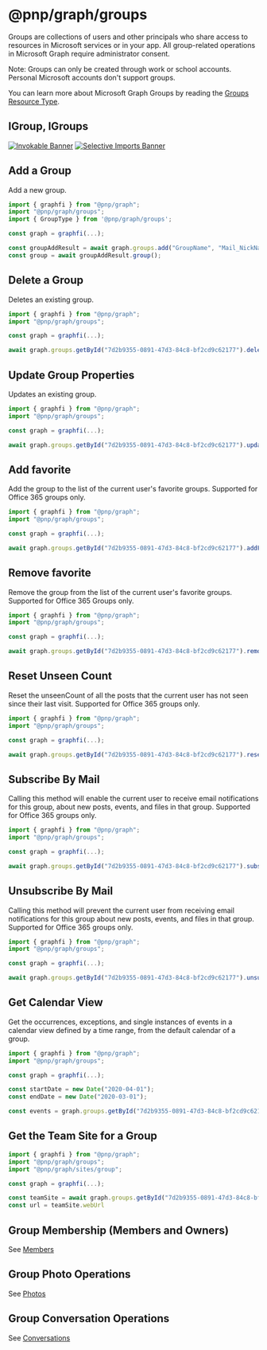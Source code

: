 # @pnp/graph/groups

Groups are collections of users and other principals who share access to resources in Microsoft services or in your app. All group-related operations in Microsoft Graph require administrator consent.

Note: Groups can only be created through work or school accounts. Personal Microsoft accounts don't support groups.

You can learn more about Microsoft Graph Groups by reading the [Groups Resource Type](https://docs.microsoft.com/en-us/graph/api/resources/groups-overview).

## IGroup, IGroups

[![Invokable Banner](https://img.shields.io/badge/Invokable-informational.svg)](../concepts/invokable.md) [![Selective Imports Banner](https://img.shields.io/badge/Selective%20Imports-informational.svg)](../concepts/selective-imports.md)  

## Add a Group

Add a new group.

```TypeScript
import { graphfi } from "@pnp/graph";
import "@pnp/graph/groups";
import { GroupType } from '@pnp/graph/groups';

const graph = graphfi(...);

const groupAddResult = await graph.groups.add("GroupName", "Mail_NickName", GroupType.Office365);
const group = await groupAddResult.group();
```

## Delete a Group

Deletes an existing group.

```TypeScript
import { graphfi } from "@pnp/graph";
import "@pnp/graph/groups";

const graph = graphfi(...);

await graph.groups.getById("7d2b9355-0891-47d3-84c8-bf2cd9c62177").delete();
```

## Update Group Properties

Updates an existing group.

```TypeScript
import { graphfi } from "@pnp/graph";
import "@pnp/graph/groups";

const graph = graphfi(...);

await graph.groups.getById("7d2b9355-0891-47d3-84c8-bf2cd9c62177").update({ displayName: newName, propertyName: updatedValue});
```

## Add favorite

Add the group to the list of the current user's favorite groups. Supported for Office 365 groups only.

```TypeScript
import { graphfi } from "@pnp/graph";
import "@pnp/graph/groups";

const graph = graphfi(...);

await graph.groups.getById("7d2b9355-0891-47d3-84c8-bf2cd9c62177").addFavorite();
```

## Remove favorite

Remove the group from the list of the current user's favorite groups. Supported for Office 365 Groups only.

```TypeScript
import { graphfi } from "@pnp/graph";
import "@pnp/graph/groups";

const graph = graphfi(...);

await graph.groups.getById("7d2b9355-0891-47d3-84c8-bf2cd9c62177").removeFavorite();
```

## Reset Unseen Count

Reset the unseenCount of all the posts that the current user has not seen since their last visit. Supported for Office 365 groups only.

```TypeScript
import { graphfi } from "@pnp/graph";
import "@pnp/graph/groups";

const graph = graphfi(...);

await graph.groups.getById("7d2b9355-0891-47d3-84c8-bf2cd9c62177").resetUnseenCount();
```

## Subscribe By Mail

Calling this method will enable the current user to receive email notifications for this group, about new posts, events, and files in that group. Supported for Office 365 groups only.

```TypeScript
import { graphfi } from "@pnp/graph";
import "@pnp/graph/groups";

const graph = graphfi(...);

await graph.groups.getById("7d2b9355-0891-47d3-84c8-bf2cd9c62177").subscribeByMail();
```

## Unsubscribe By Mail

Calling this method will prevent the current user from receiving email notifications for this group about new posts, events, and files in that group. Supported for Office 365 groups only.

```TypeScript
import { graphfi } from "@pnp/graph";
import "@pnp/graph/groups";

const graph = graphfi(...);

await graph.groups.getById("7d2b9355-0891-47d3-84c8-bf2cd9c62177").unsubscribeByMail();
```

## Get Calendar View

Get the occurrences, exceptions, and single instances of events in a calendar view defined by a time range, from the default calendar of a group.

```TypeScript
import { graphfi } from "@pnp/graph";
import "@pnp/graph/groups";

const graph = graphfi(...);

const startDate = new Date("2020-04-01");
const endDate = new Date("2020-03-01");

const events = graph.groups.getById("7d2b9355-0891-47d3-84c8-bf2cd9c62177").getCalendarView(startDate, endDate);
```

## Get the Team Site for a Group

```TypeScript
import { graphfi } from "@pnp/graph";
import "@pnp/graph/groups";
import "@pnp/graph/sites/group";

const graph = graphfi(...);

const teamSite = await graph.groups.getById("7d2b9355-0891-47d3-84c8-bf2cd9c62177").sites.root();
const url = teamSite.webUrl
```
## Group Membership (Members and Owners)

See [Members](./members.md)

## Group Photo Operations

See [Photos](./photos.md)

## Group Conversation Operations

See [Conversations](./conversations.md)
